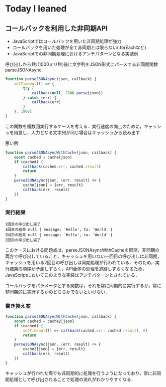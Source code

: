 # Today I leaned

## コールバックを利用した非同期API

- JavaScriptではコールバックを用いた非同期処理が強力
- コールバックを用いた処理が全て非同期とは限らない(.forEachなど)
- JavaScriptでの非同期処理におけるアンチパターンとなる実装例

呼び出しから1秒(1000ミリ秒)後に文字列をJSON形式にパースする非同期関数parseJSONAsync

```Javascript
function parseJSONAsync(json, callback) {
    setTimeout(() => {
        try {
            callback(null, JSON.parse(json))
        } catch (err) {
            callback(err)
        }
    }, 1000)
}
```

この関数を複数回実行するケースを考える．実行速度の向上のために，キャッシュを用意し，入力となる文字列が同じ場合はキャッシュから読み出す．

悪い例

```JavaScript
function parseJSONAsyncWithCache(json, callback) {
    const cached = cache[json]
    if (cached) {
        callback(cached.err, cached.result)
        return
    }
    parseJSONAsync(json, (err, result) => {
        cache[json] = {err, result}
        callback(err, result)
    })
}
```

### 実行結果

```Console
1回目の呼び出し完了
1回目の結果 null { message: 'Hello', to: 'World' }
2回目の結果 null { message: 'Hello', to: 'World' }
2回目の呼び出し完了
```

このケースにおける問題点は，parseJSONAsyncWithCacheを同期，非同期の両方で呼び出していること．キャッシュを用いない一回目の呼び出しは非同期，キャッシュを用いる2回目の呼び出しは同期処理が行われている．そのため，実行結果の順序が予測しずらく，API全体の処理を追跡しずらくなるため，JavaScriptにおいてこのような実装はアンチパターンとされている．

コールバックをパラメータとする関数は，それを常に同期的に実行するか，常に非同期的に実行するかのどちらかでないといけない．

### 書き換え案

```JavaScript
function parseJSONAsyncWithCache(json, callback) {
    const cached = cache2[json]
    if (cached) {
        setTimeout(() => callback(cached.err, cached.result), 0)
        return
    }
    parseJSONAsync(json, (err, result) => {
        cache2[json] = {err, result}
        callback(err, result)
    })
}

```

キャッシュが行われた際でも非同期的に処理を行うようになっており，常に非同期処理として呼び出されることで処理の流れがわかりやすくなる．